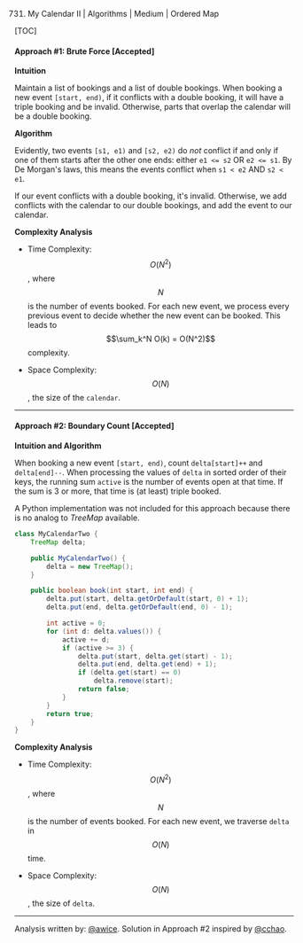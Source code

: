731. My Calendar II | Algorithms | Medium | Ordered Map

[TOC]

#### Approach #1: Brute Force [Accepted]

**Intuition**

Maintain a list of bookings and a list of double bookings.  When booking a new event `[start, end)`, if it conflicts with a double booking, it will have a triple booking and be invalid.  Otherwise, parts that overlap the calendar will be a double booking.

**Algorithm**

Evidently, two events `[s1, e1)` and `[s2, e2)` do *not* conflict if and only if one of them starts after the other one ends: either `e1 <= s2` OR `e2 <= s1`.  By De Morgan's laws, this means the events conflict when `s1 < e2` AND `s2 < e1`.

If our event conflicts with a double booking, it's invalid.  Otherwise, we add conflicts with the calendar to our double bookings, and add the event to our calendar.




**Complexity Analysis**

* Time Complexity: $$O(N^2)$$, where $$N$$ is the number of events booked.  For each new event, we process every previous event to decide whether the new event can be booked.  This leads to $$\sum_k^N O(k) = O(N^2)$$ complexity.

* Space Complexity: $$O(N)$$, the size of the `calendar`.

---
#### Approach #2: Boundary Count [Accepted]

**Intuition and Algorithm**

When booking a new event `[start, end)`, count `delta[start]++` and `delta[end]--`.  When processing the values of `delta` in sorted order of their keys, the running sum `active` is the number of events open at that time.  If the sum is 3 or more, that time is (at least) triple booked.

A Python implementation was not included for this approach because there is no analog to *TreeMap* available.

```java
class MyCalendarTwo {
    TreeMap delta;

    public MyCalendarTwo() {
        delta = new TreeMap();
    }

    public boolean book(int start, int end) {
        delta.put(start, delta.getOrDefault(start, 0) + 1);
        delta.put(end, delta.getOrDefault(end, 0) - 1);

        int active = 0;
        for (int d: delta.values()) {
            active += d;
            if (active >= 3) {
                delta.put(start, delta.get(start) - 1);
                delta.put(end, delta.get(end) + 1);
                if (delta.get(start) == 0)
                    delta.remove(start);
                return false;
            }
        }
        return true;
    }
}
```

**Complexity Analysis**

* Time Complexity: $$O(N^2)$$, where $$N$$ is the number of events booked.  For each new event, we traverse `delta` in $$O(N)$$ time.

* Space Complexity: $$O(N)$$, the size of `delta`.

---

Analysis written by: [@awice](https://leetcode.com/awice).  Solution in Approach #2 inspired by [@cchao](https://discuss.leetcode.com/topic/111276/simplified-winner-s-solution).
